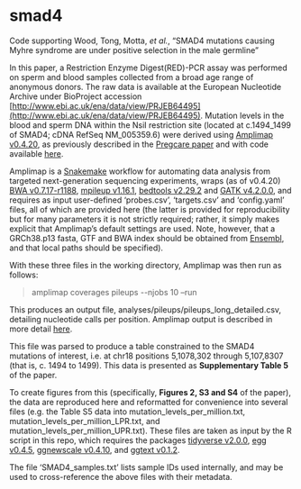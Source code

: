 # smad4
Code supporting Wood, Tong, Motta, _et al._, “SMAD4 mutations causing Myhre syndrome are under positive selection in the male germline”


In this paper, a Restriction Enzyme Digest(RED)-PCR assay was performed on sperm and blood samples collected from a broad age range of anonymous donors. The raw data is available at the European Nucleotide Archive under BioProject accession [http://www.ebi.ac.uk/ena/data/view/PRJEB64495](http://www.ebi.ac.uk/ena/data/view/PRJEB64495). Mutation levels in the blood and sperm DNA within the NsiI restriction site (located at c.1494_1499 of SMAD4; cDNA RefSeq NM_005359.6) were derived using [Amplimap v0.4.20](https://github.com/koelling/amplimap/), as previously described in the [Pregcare paper](https://www.nature.com/articles/s41467-023-36606-w) and with code available [here](https://github.com/sjbush/pregcare/downsampling).

Amplimap is a [Snakemake](https://pubmed.ncbi.nlm.nih.gov/22908215/) workflow for automating data analysis from targeted next-generation sequencing experiments, wraps (as of v0.4.20) [BWA v0.7.17-r1188](https://pubmed.ncbi.nlm.nih.gov/19451168/), [mpileup v1.16.1](https://pubmed.ncbi.nlm.nih.gov/19505943/), [bedtools v2.29.2](https://pubmed.ncbi.nlm.nih.gov/20110278/) and [GATK v4.2.0.0](https://gatk.broadinstitute.org/hc/en-us), and requires as input user-defined ‘probes.csv’, ‘targets.csv’ and ‘config.yaml’ files, all of which are provided here (the latter is provided for reproducibility but for many parameters it is not strictly required; rather, it simply makes explicit that Amplimap’s default settings are used. Note, however, that a GRCh38.p13 fasta, GTF and BWA index should be obtained from [Ensembl](https://www.ensembl.org/info/data/ftp/index.html), and that local paths should be specified).

With these three files in the working directory, Amplimap was then run as follows:

>amplimap coverages pileups --njobs 10 –run

This produces an output file, analyses/pileups/pileups_long_detailed.csv, detailing nucleotide calls per position. Amplimap output is described in more detail [here](https://amplimap.readthedocs.io/en/latest/usage.html#output-the-analysis-directory).

This file was parsed to produce a table constrained to the SMAD4 mutations of interest, i.e. at chr18 positions 5,1078,302 through 5,107,8307 (that is, c. 1494 to 1499). This data is presented as **Supplementary Table 5** of the paper.

To create figures from this (specifically, **Figures 2, S3 and S4** of the paper), the data are reproduced here and reformatted for convenience into several files (e.g. the Table S5 data into mutation_levels_per_million.txt, mutation_levels_per_million_LPR.txt, and mutation_levels_per_million_UPR.txt). These files are taken as input by the R script in this repo, which requires the packages [tidyverse v2.0.0](https://www.tidyverse.org/), [egg v0.4.5](https://cran.r-project.org/web/packages/egg/index.html), [ggnewscale v0.4.10](https://cran.r-project.org/web/packages/ggnewscale/index.html), and [ggtext v0.1.2](https://cran.r-project.org/web/packages/ggtext/index.html).

The file ‘SMAD4_samples.txt’ lists sample IDs used internally, and may be used to cross-reference the above files with their metadata.
